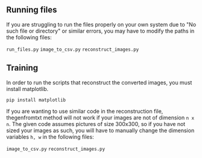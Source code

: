 ## Running files
If you are struggling to run the files properly on your own system due to "No such file or directory" or similar errors, you may have to modify the paths in the following files:

```run_files.py```
```image_to_csv.py```
```reconstruct_images.py```

## Training
In order to run the scripts that reconstruct the converted images, you must install matplotlib.

```pip install matplotlib```

If you are wanting to use similar code in the reconstruction file, thegenfromtxt method will not work if your images are not of dimension `n x n`. The given code assumes pictures of size 300x300, so if you have not sized your images as such, you will have to manually change the dimension variables `h, w` in the following files:

```image_to_csv.py```
```reconstruct_images.py```